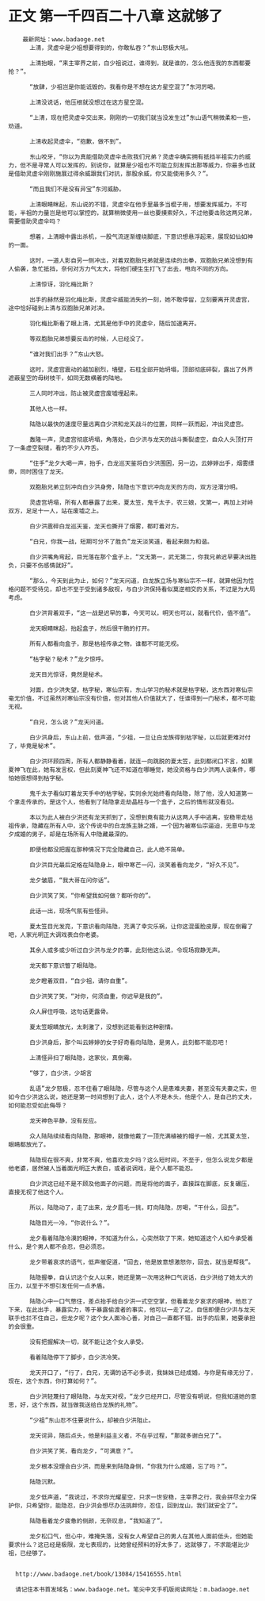 # 正文 第一千四百二十八章 这就够了
        最新网址：www.badaoge.net
          上清，灵虚伞是少祖想要得到的，你敢私吞？”东山怒极大吼。
      
          上清抬眼，“来主宰界之前，白少祖说过，谁得到，就是谁的，怎么他连我的东西都要抢？”。
      
          “放肆，少祖岂是你能诋毁的，我看你是不想在这方星空混了”东河厉喝。
      
          上清没说话，他压根就没想过在这方星空混。
      
          “上清，现在把灵虚伞交出来，刚刚的一切我们就当没发生过”东山语气稍微柔和一些，劝道。
      
          上清收起灵虚伞，“抱歉，做不到”。
      
          东山咬牙，“你以为真能借助灵虚伞击败我们兄弟？灵虚伞确实拥有抵挡半祖实力的威力，但不是寻常人可以发挥的，别说你，就算是少祖也不可能立刻发挥出那等威力，你最多也就是借助灵虚伞刚刚施展过得余威跟我们对抗，那股余威，你又能使用多久？”。
      
          “而且我们不是没有异宝”东河威胁。
      
          上清眼睛眯起，东山说的不错，灵虚伞在他手里最多当棍子用，想要发挥威力，不可能，半祖的力量岂是他可以掌控的，就算稍微使用一丝也要摸索好久，不过他要击败这两兄弟，需要借助灵虚伞吗？
      
          想着，上清眼中露出杀机，一股气流逐渐缠绕脚底，下意识想悬浮起来，展现如仙如神的一面。
      
          这时，一道人影自另一侧冲出，对着双胞胎兄弟就是连续的出拳，双胞胎兄弟没想到有人偷袭，急忙抵挡，奈何对方力气太大，将他们硬生生打飞了出去，甩向不同的方向。
      
          上清惊讶，羽化梅比斯？
      
          出手的赫然是羽化梅比斯，灵虚伞威能消失的一刻，她不敢停留，立刻要离开灵虚宫，途中恰好碰到上清与双胞胎兄弟对决。
      
          羽化梅比斯看了眼上清，尤其是他手中的灵虚伞，随后加速离开。
      
          等双胞胎兄弟想要反击的时候，人已经没了。
      
          “谁对我们出手？”东山大怒。
      
          这时，灵虚宫震动的越加剧烈，墙壁，石柱全部开始坍塌，顶部彻底碎裂，露出了外界遮蔽星空的母树枝干，如同无数横着的陆地。
      
          三人同时冲出，防止被灵虚宫废墟埋起来。
      
          其他人也一样。
      
          陆隐以最快的速度尽量远离白少洪和龙天战斗的位置，同样一跃而起，冲出灵虚宫。
      
          轰隆一声，灵虚宫彻底坍塌，角落处，白少洪与龙天的战斗撕裂虚空，自众人头顶打开了一条虚空裂缝，看的不少人咋舌。
      
          “住手”龙夕大喝一声，抬手，白龙巡天鉴将白少洪围困，另一边，云婷婷出手，烟雾缥缈，同时困住了龙天。
      
          双胞胎兄弟立刻冲向白少洪身旁，陆隐也下意识冲向龙天的方向，双方泾渭分明。
      
          灵虚宫坍塌，所有人都暴露了出来，夏太笠，鬼千太子，农三娘，文第一，再加上对峙双方，足足十一人，站在废墟之上。
      
          白少洪震碎白龙巡天鉴，龙天也撕开了烟雾，都盯着对方。
      
          “白兄，你我一战，短期可分不了胜负”龙天淡笑道，看起来颇为和谐。
      
          白少洪嘴角弯起，目光落在那个盒子上，“文无第一，武无第二，你我兄弟迟早要决出胜负，只要不伤感情就好”。
      
          “那么，今天到此为止，如何？”龙天问道，白龙族立场与寒仙宗不一样，就算他因为性格问题不受待见，却也不至于受到诸多敌视，与白少洪保持看似莫逆相交的关系，不过是为大局考虑。
      
          白少洪背着双手，“这一战是迟早的事，今天可以，明天也可以，就看代价，值不值”。
      
          龙天眼睛眯起，抬起盒子，然后很干脆的打开。
      
          所有人都看向盒子，那是枯祖传承之物，谁都不可能无视。
      
          “枯字秘？秘术？”龙夕惊呼。
      
          龙天目光惊讶，竟然是秘术。
      
          对面，白少洪失望，枯字秘，寒仙宗有，东山学习的秘术就是枯字秘，这东西对寒仙宗毫无价值，不过虽然对寒仙宗没有价值，但对其他人价值就大了，任谁得到一门秘术，都不可能无视。
      
          “白兄，怎么说？”龙天问道。
      
          白少洪身后，东山上前，低声道，“少祖，一旦让白龙族得到枯字秘，以后就更难对付了，毕竟是秘术”。
      
          白少洪环顾四周，所有人都静静看着，就连一向跳脱的夏太笠，此刻都闭口不言，如果夏神飞在此，她有发言权，但此刻夏神飞还不知道在哪睡觉，她没资格与白少洪两人谈条件，哪怕她很想得到枯字秘。
      
          鬼千太子看似盯着龙天手中的枯字秘，实则余光始终看向陆隐，除了他，没人知道第一个拿走传承的，是这个人，他看到了陆隐拿走劫晶柱与一个盒子，之后的情形就没看见。
      
          本以为此人被白少洪还有龙天抓到了，没想到竟有能力从这两人手中逃离，安稳带走枯祖传承，隐藏在所有人中，这个传说中的白龙族主脉之婿，一个因为被寒仙宗逼迫，无意中与龙夕成婚的男子，却是在场所有人中隐藏最深的。
      
          即便他都没把握在那种情况下完全隐藏自己，此人绝不简单。
      
          白少洪目光最后定格在陆隐身上，眼中寒芒一闪，淡笑着看向龙夕，“好久不见”。
      
          龙夕皱眉，“我大哥在问你话”。
      
          白少洪笑了笑，“你希望我如何做？都听你的”。
      
          此话一出，现场气氛有些怪异。
      
          夏太笠目光发亮，下意识看向陆隐，充满了幸灾乐祸，让你这混蛋脸皮厚，现在倒霉了吧，人家光明正大调戏表白你老婆。
      
          其余人或多或少听过白少洪与龙夕的事，此刻他这么说，令现场寂静无声。
      
          龙天都下意识瞥了眼陆隐。
      
          龙夕瞪着双目，“白少祖，请你自重”。
      
          白少洪笑了笑，“对你，何须自重，你迟早是我的”。
      
          众人屏住呼吸，这句话更露骨。
      
          夏太笠眼睛放光，太刺激了，没想到还能看到这种剧情。
      
          白少洪身后，那个叫云婷婷的女子好奇看向陆隐，是男人，此刻都不能忍吧！
      
          上清怪异扫了眼陆隐，这家伙，真倒霉。
      
          “够了，白少洪，少胡言
      
          乱语”龙夕怒极，忍不住看了眼陆隐，尽管与这个人是患难夫妻，甚至没有夫妻之实，但如今白少洪这么说，她还是第一时间想到了此人，这个人不是木头，他是个人，是自己的丈夫，如何能忍受如此侮辱？
      
          龙天神色平静，没有反应。
      
          众人陆陆续续看向陆隐，那眼神，就像他戴了一顶充满植被的帽子一般，尤其夏太笠，眼睛都放光了。
      
          陆隐现在很不爽，非常不爽，他喜欢龙夕吗？这么短时间，不至于，但怎么说龙夕都是他老婆，居然被人当着面光明正大表白，或者说调戏，是个人都不能忍。
      
          白少洪这已经不是不顾及他面子的问题，而是将他的面子，直接踩在脚底，反复碾压，直接无视了他这个人。
      
          所以，陆隐动了，走了出来，龙夕眉毛一挑，盯向陆隐，厉喝，“干什么，回去”。
      
          陆隐目光一冷，“你说什么？”。
      
          龙夕看着陆隐冷漠的眼神，不知道为什么，心突然软了下来，她知道这个人如今承受着什么，是个男人都不会忍，但必须忍。
      
          龙夕带着哀求的语气，低声催促道，“回去，他是故意想激怒你，回去，就当是帮我”。
      
          陆隐握拳，自认识这个女人以来，她还是第一次用这种口气说话，白少洪给了她太大的压力，以至于不想引发任何一点矛盾。
      
          陆隐心中一口气憋住，差点抬手给白少洪一式空空掌，但看着龙夕哀求的眼神，他忍了下来，在此出手，暴露实力，等于暴露偷渡者的事实，他可以一走了之，自信即便白少洪与龙天联手也拦不住自己，但龙夕呢？这个女人面冷心善，对自己一直都不错，出手的后果，她要承担的会很重。
      
          没有把握解决一切，就不能让这个女人承受。
      
          看着陆隐停下了脚步，白少洪冷笑。
      
          龙天开口了，“行了，白兄，无谓的话不必多说，我妹妹已经成婚，与你是有缘无分了，现在，这个东西，你打算如何？”。
      
          白少洪轻蔑扫了眼陆隐，与龙天对视，“龙夕已经开口，尽管没有明说，但我知道她的意思，好，这个东西，就当做我送给白龙族的礼物”。
      
          “少祖”东山忍不住要说什么，却被白少洪阻止。
      
          龙天诧异，随后点头，他是利益主义者，不在乎过程，“那就多谢白兄了”。
      
          白少洪笑了笑，看向龙夕，“可满意？”。
      
          龙夕根本没理会白少洪，而是来到陆隐身侧，“你我为什么成婚，忘了吗？”。
      
          陆隐沉默。
      
          龙夕低声道，“我说过，不求你光耀星空，只求一世安稳，主宰界之行，我会拼尽全力保护你，只希望你，能隐忍，白少洪会想尽办法挑衅你，忍住，回到龙山，我们就安全了”。
      
          陆隐看着龙夕疲惫的侧颜，无奈叹息，“我知道了”。
      
          龙夕松口气，但心中，难掩失落，没有女人希望自己的男人在其他人面前低头，但她能要求什么？这已经是极限，龙七表现的，比她曾经预料的好太多了，这就够了，不求能堪比少祖，已经够了。
      
      
      http://www.badaoge.net/book/13084/15416555.html
      
      请记住本书首发域名：www.badaoge.net。笔尖中文手机版阅读网址：m.badaoge.net